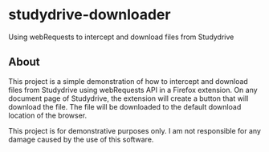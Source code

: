 # studydrive-downloader
Using webRequests to intercept and download files from Studydrive

## About
This project is a simple demonstration of how to intercept and download files from Studydrive using webRequests API in a Firefox extension. On any document page of Studydrive, the extension will create a button that will download the file. The file will be downloaded to the default download location of the browser.

This project is for demonstrative purposes only. I am not responsible for any damage caused by the use of this software.
